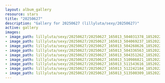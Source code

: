 ```yaml
---
layout: album_gallery
resource: stars
title: "20250627"
description: "Gallery for 20250627 (lillyluta/sexy/20250627)"
active: gallery
images:
- image_path: lillyluta/sexy/20250627/20250627_165013_504031378_18520228645020590_683314275292417683_n.jpg
- image_path: lillyluta/sexy/20250627/20250627_165013_504069237_18520228672020590_3931072369803808990_n.jpg
- image_path: lillyluta/sexy/20250627/20250627_165013_504268626_18520228699020590_8186501116745714822_n.jpg
- image_path: lillyluta/sexy/20250627/20250627_165013_504336563_18520228708020590_5583030599731198377_n.jpg
- image_path: lillyluta/sexy/20250627/20250627_165013_504351262_18520228636020590_4004889399506949694_n.jpg
- image_path: lillyluta/sexy/20250627/20250627_165013_510986821_18520228681020590_2779317048625182386_n.jpg
- image_path: lillyluta/sexy/20250627/20250627_165013_511543616_18520228690020590_4784032648946600902_n.jpg
- image_path: lillyluta/sexy/20250627/20250627_165013_512242184_18520228663020590_3563760030116207670_n.jpg
- image_path: lillyluta/sexy/20250627/20250627_165013_513500309_18520228654020590_3370146190045260688_n.jpg
---
```

